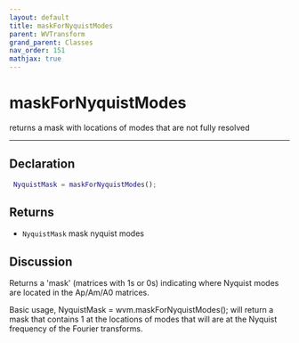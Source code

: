 ```yaml
---
layout: default
title: maskForNyquistModes
parent: WVTransform
grand_parent: Classes
nav_order: 151
mathjax: true
---
```


#  maskForNyquistModes

returns a mask with locations of modes that are not fully resolved


---

## Declaration
```matlab
 NyquistMask = maskForNyquistModes();
```
## Returns
+ `NyquistMask`  mask nyquist modes

## Discussion

  Returns a 'mask' (matrices with 1s or 0s) indicating where Nyquist 
  modes are located in the Ap/Am/A0 matrices.
 
  Basic usage,
  NyquistMask = wvm.maskForNyquistModes();
  will return a mask that contains 1 at the locations of modes that will
  are at the Nyquist frequency of the Fourier transforms.
 
      
